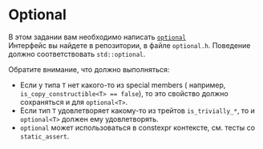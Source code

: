 # Optional

В этом задании вам необходимо
написать [`optional`](https://en.cppreference.com/w/cpp/utility/optional/optional)  
Интерфейс вы найдете в репозитории, в файле `optional.h`. Поведение должно
соответствовать `std::optional`.

Обратите внимание, что должно выполняться:

- Если у типа `T` нет какого-то из special members (
  например, `is_copy_constructible<T> == false`), то это свойство должно
  сохраняться и для `optional<T>`.
- Если тип `T` удовлетворяет какому-то из трейтов `is_trivially_*`, то
  и `optional<T>` должен ему удовлетворять.
- `optional` может использоваться в constexpr контексте, см. тесты
  со `static_assert`.
